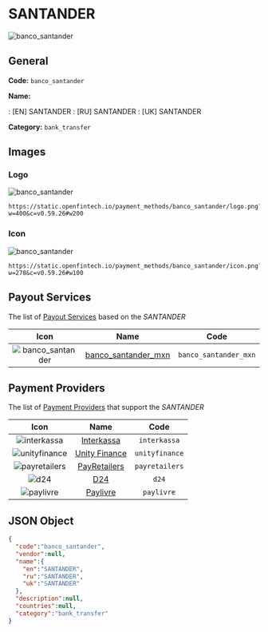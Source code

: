 
# SANTANDER 
![banco_santander](https://static.openfintech.io/payment_methods/banco_santander/logo.png?w=400&c=v0.59.26#w200)  

## General 
**Code:** `banco_santander` 
 
**Name:** 
 
:	[EN] SANTANDER 
:	[RU] SANTANDER 
:	[UK] SANTANDER 
 
**Category:** `bank_transfer` 
 

## Images 

### Logo 
![banco_santander](https://static.openfintech.io/payment_methods/banco_santander/logo.png?w=400&c=v0.59.26#w200)  

```
https://static.openfintech.io/payment_methods/banco_santander/logo.png?w=400&c=v0.59.26#w200
```  

### Icon 
![banco_santander](https://static.openfintech.io/payment_methods/banco_santander/icon.png?w=278&c=v0.59.26#w100)  

```
https://static.openfintech.io/payment_methods/banco_santander/icon.png?w=278&c=v0.59.26#w100
```  

## Payout Services 
 
The list of [Payout Services](/payout-services/) based on the _SANTANDER_ 

|Icon|Name|Code| 
|:---:|:---:|:---:| 
|![banco_santander](https://static.openfintech.io/payout_methods/banco_santander/icon.svg?w=278&c=v0.59.26#w40) |[banco_santander_mxn](/payout-services/banco_santander_mxn/)|`banco_santander_mxn`| 
 

## Payment Providers 
 
The list of [Payment Providers](/payment-providers/) that support the _SANTANDER_ 

|Icon|Name|Code| 
|:---:|:---:|:---:| 
|![interkassa](https://static.openfintech.io/payment_providers/interkassa/icon.svg?w=278&c=v0.59.26#w100) |[Interkassa](/payment-providers/interkassa/)|`interkassa`| 
|![unityfinance](https://static.openfintech.io/payment_providers/unityfinance/icon.svg?w=278&c=v0.59.26#w100) |[Unity Finance](/payment-providers/unityfinance/)|`unityfinance`| 
|![payretailers](https://static.openfintech.io/payment_providers/payretailers/icon.svg?w=278&c=v0.59.26#w100) |[PayRetailers](/payment-providers/payretailers/)|`payretailers`| 
|![d24](https://static.openfintech.io/payment_providers/d24/icon.svg?w=278&c=v0.59.26#w100) |[D24](/payment-providers/d24/)|`d24`| 
|![paylivre](https://static.openfintech.io/payment_providers/paylivre/icon.png?w=278&c=v0.59.26#w100) |[Paylivre](/payment-providers/paylivre/)|`paylivre`| 
 

## JSON Object 

```json
{
  "code":"banco_santander",
  "vendor":null,
  "name":{
    "en":"SANTANDER",
    "ru":"SANTANDER",
    "uk":"SANTANDER"
  },
  "description":null,
  "countries":null,
  "category":"bank_transfer"
}
```  
